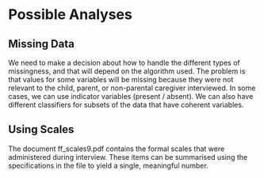 # Possible Analyses

## Missing Data

We need to make a decision about how to handle the different types of missingness, and that will depend on the algorithm used. The problem is that values for some variables will be missing because they were not relevant to the child, parent, or non-parental caregiver interviewed.  In some cases, we can use indicator variables (present / absent). We can also have different classifiers for subsets of the data that have coherent variables. 

## Using Scales 

The document ff\_scales9.pdf contains the formal scales that were administered during interview. These items can be summarised using the specifications in the file to yield a single, meaningful number.